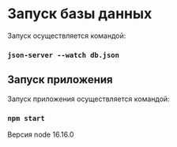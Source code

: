 # Запуск базы данных 

Запуск осуществляется командой:

### `json-server --watch db.json`

## Запуск приложения

Запуск приложения осуществляется командой:

### `npm start`

Версия node 16.16.0
